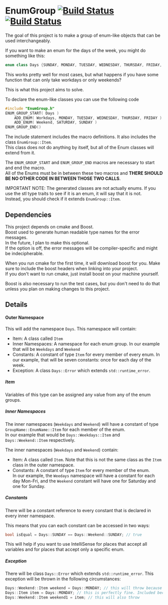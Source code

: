 # EnumGroup [![Build Status](https://travis-ci.org/Person-93/EnumGroup.svg?branch=master)](https://travis-ci.org/Person-93/EnumGroup) [![Build Status](https://ci.appveyor.com/api/projects/status/github/enumgroup?branch=feature-add-appveyor&svg=true)](https://ci.appveyor.com/project/Person-93/enumgroup)
The goal of this project is to make a group of enum-like objects that can be used interchangeably.

If you want to make an enum for the days of the week, you might do something like this:
```c++
enum class Days {SUNDAY, MONDAY, TUESDAY, WEDNESDAY, THURSDAY, FRIDAY, SATURDAY}
```

This works pretty well for most cases, but what happens if you have some function that can only take workdays or only weekends?

This is what this project aims to solve.

To declare the enum-like classes you can use the following code
```c++
#include "EnumGroup.h"
ENUM_GROUP_START( Days )
    ADD_ENUM( Workdays, MONDAY, TUESDAY, WEDNESDAY, THURSDAY, FRIDAY )
    ADD_ENUM( Weekend, SATURDAY, SUNDAY )
ENUM_GROUP_END()
```

The include statement includes the macro definitions. It also includes the class `EnumGroup::Item`.  
This class does not do anything by itself, but all of the Enum classes will extend from it.

The `ENUM_GROUP_START` and `ENUM_GROUP_END` macros are necessary to start and end the macro.  
All of the Enums must be in between these two macros and
 <b>THERE SHOULD BE NO OTHER CODE IN BETWEEN THOSE TWO CALLS</b>.

IMPORTANT NOTE: The generated classes are not actually enums. If you use the stl type traits to see if it is an enum, it will say that it is not.  
Instead, you should check if it extends `EnumGroup::Item`.

## Dependencies
This project depends on cmake and Boost.  
Boost used to generate human readable type names for the error messages.  
In the future, I plan to make this optional.  
If the option is off, the error messages will be compiler-specific and might be indecipherable.

When you run cmake for the first time, it will download boost for you. Make sure to include the boost headers when
linking into your project.  
If you don't want to run cmake, just install boost on your machine yourself.

Boost is also necessary to run the test cases, but you don't need to do that unless you plan on making changes to this project.  

## Details
#### Outer Namespace 
This will add the namespace `Days`. This namespace will contain:
* Item: A class called `Item`
* Inner Namespaces: A namespace for each enum group. In our example that will be `Weekdays` and `Weekend`
* Constants: A constant of type `Item` for every member of every enum. In our example, that will be seven constants: once for each day of the week. 
* Exception: A class `Days::Error` which extends `std::runtime_error`.

##### Item
Variables of this type can be assigned any value from any of the enum groups.

##### Inner Namespaces
The inner namespaces (`Weekdays` and `Weekend`) will have a constant of type `GroupName::EnumName::Item` for each member of the enum.   
In our example that would be `Days::Weekdays::Item` and `Days::Weekend::Item` respectively.

The inner namespaces (`Weekdays` and `Weekend`) contain:
* Item: A class called `Item`. Note that this is not the same class as the `Item` class in the outer namespace. 
* Constants: A constant of type `Item` for every member of the enum.  
 In our example, the `Weedays` namespace will have a constant for each day Mon-Fri, and the `Weekend` constant will have one for Saturday and one for Sunday.  

##### Constants
There will be a constant reference to every constant that is declared in every inner namespace.

This means that you can each constant can be accessed in two ways:
```c++
bool isEqual = Days::SUNDAY == Days::Weekend::SUNDAY; // true
```

This will help if you want to use IntelliSense for places that accept all variables and for places that accept only a specific enum.

##### Exception
There will be class `Days::Error` which extends `std::runtime_error`.
This exception will be thrown in the following circumstances:
```c++
Days::Weekend::Item weekend = Days::MONDAY; // this will throw because MONDAY is not in the Weekend enum
Days::Item item = Days::MONDAY; // this is perfectly fine. Included becuase it's used in the next line
Days::Weekend::Item weekend1 = item; // this will also throw
```